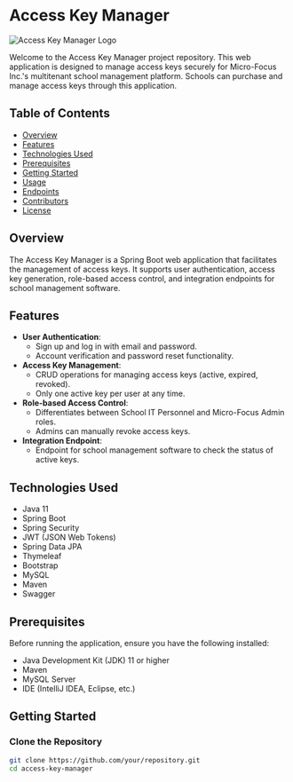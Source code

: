 # Access Key Manager

![Access Key Manager Logo](/path/to/logo.png) <!-- Replace with your logo -->

Welcome to the Access Key Manager project repository. This web application is designed to manage access keys securely for Micro-Focus Inc.'s multitenant school management platform. Schools can purchase and manage access keys through this application.

## Table of Contents

- [Overview](#overview)
- [Features](#features)
- [Technologies Used](#technologies-used)
- [Prerequisites](#prerequisites)
- [Getting Started](#getting-started)
- [Usage](#usage)
- [Endpoints](#endpoints)
- [Contributors](#contributors)
- [License](#license)

## Overview

The Access Key Manager is a Spring Boot web application that facilitates the management of access keys. It supports user authentication, access key generation, role-based access control, and integration endpoints for school management software.

## Features

- **User Authentication**:
    - Sign up and log in with email and password.
    - Account verification and password reset functionality.
- **Access Key Management**:
    - CRUD operations for managing access keys (active, expired, revoked).
    - Only one active key per user at any time.
- **Role-based Access Control**:
    - Differentiates between School IT Personnel and Micro-Focus Admin roles.
    - Admins can manually revoke access keys.
- **Integration Endpoint**:
    - Endpoint for school management software to check the status of active keys.

## Technologies Used

- Java 11
- Spring Boot
- Spring Security
- JWT (JSON Web Tokens)
- Spring Data JPA
- Thymeleaf
- Bootstrap
- MySQL
- Maven
- Swagger

## Prerequisites

Before running the application, ensure you have the following installed:

- Java Development Kit (JDK) 11 or higher
- Maven
- MySQL Server
- IDE (IntelliJ IDEA, Eclipse, etc.)

## Getting Started

### Clone the Repository

```bash
git clone https://github.com/your/repository.git
cd access-key-manager
